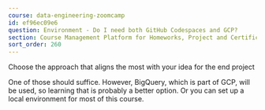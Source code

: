 ```yaml
---
course: data-engineering-zoomcamp
id: ef96ec09e6
question: Environment - Do I need both GitHub Codespaces and GCP?
section: Course Management Platform for Homeworks, Project and Certificate
sort_order: 260
---
```


Choose the approach that aligns the most with your idea for the end project

One of those should suffice. However, BigQuery, which is part of GCP, will be used, so learning that is probably a better option. Or you can set up a local environment for most of this course.

